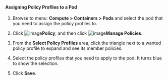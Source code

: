 #### Assigning Policy Profiles to a Pod

1. Browse to menu: **Compute > Containers > Pods** and select the pod that you need to assign the policy profiles to.

2. Click ![image](../images/1941.png)**Policy**, and then click ![image](../images/1851.png)**Manage Policies**.

3. From the **Select Policy Profiles** area, click the triangle next to a wanted policy profile to expand and see its member policies.

4. Select the policy profiles that you need to apply to the pod. It turns blue to show the selection.

5. Click **Save**.

